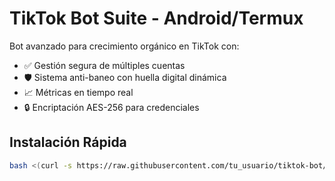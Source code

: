 # TikTok Bot Suite - Android/Termux

Bot avanzado para crecimiento orgánico en TikTok con:
- ✅ Gestión segura de múltiples cuentas
- 🛡️ Sistema anti-baneo con huella digital dinámica
- 📈 Métricas en tiempo real
- 🔒 Encriptación AES-256 para credenciales

## Instalación Rápida
```bash
bash <(curl -s https://raw.githubusercontent.com/tu_usuario/tiktok-bot/main/setup_termux.sh)